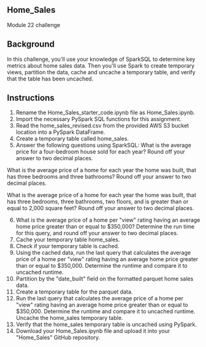 ## Home_Sales
Module 22 challenge
## Background

 In this challenge, you'll use your knowledge of SparkSQL to determine key metrics about home sales data. Then you'll use Spark to create temporary views, partition the data, cache and uncache a temporary table, and verify that the table has been uncached.

 ## Instructions
1. Rename the Home_Sales_starter_code.ipynb file as Home_Sales.ipynb.
2. Import the necessary PySpark SQL functions for this assignment.
3. Read the home_sales_revised.csv from the provided AWS S3 bucket location into a PySpark DataFrame.
4. Create a temporary table called home_sales.
5. Answer the following questions using SparkSQL:
  What is the average price for a four-bedroom house sold for each year? Round off your answer to two decimal places.

  What is the average price of a home for each year the home was built, that has three bedrooms and three bathrooms? Round off your answer to two decimal places.
  
  What is the average price of a home for each year the home was built, that has three bedrooms, three bathrooms, two floors, and is greater than or equal to 2,000 square feet? Round off your answer to two decimal places.
  
6. What is the average price of a home per "view" rating having an average home price greater than or equal to $350,000? Determine the run time for this query, and round off your answer to two decimal places.
7. Cache your temporary table home_sales.
8. Check if your temporary table is cached.
9. Using the cached data, run the last query that calculates the average price of a home per "view" rating having an average home price greater than or equal to $350,000. Determine the runtime and compare it to uncached runtime.
10. Partition by the "date_built" field on the formatted parquet home sales data.
11. Create a temporary table for the parquet data.
12. Run the last query that calculates the average price of a home per "view" rating having an average home price greater than or equal to $350,000. Determine the runtime and compare it to uncached runtime.
Uncache the home_sales temporary table.
13. Verify that the home_sales temporary table is uncached using PySpark.
14. Download your Home_Sales.ipynb file and upload it into your "Home_Sales" GitHub repository.
